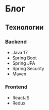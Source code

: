 # Блог

## Технологии
### Backend
* Java 17
* Spring Boot
* Spring JPA
* Spring Security
* Maven

### Frontend
* ReactJS
* Redux